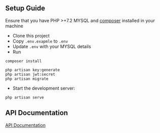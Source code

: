 ## Setup Guide
Ensure that you have PHP >+7.2 MYSQL and  [composer](https://getcomposer.org/)
installed in your machine

* Clone this project
* Copy `.env.exapmle` to `.env` 
* Update `.env` with your MYSQL details
* Run 
```
composer install
```
```
php artisan key:generate
php artisan jwt:secret
php artisan migrate
```

* Start the development server:
```
php artisan serve
```

## API Documentation

[API Documentation](https://documenter.getpostman.com/view/8265642/SVzxXzNj?version=latest)
